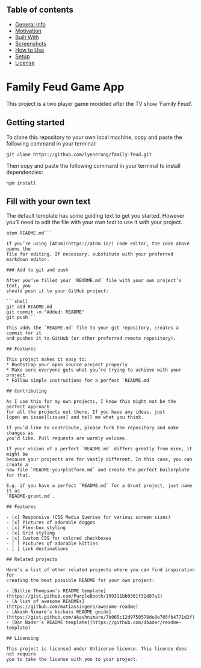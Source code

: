 
## Table of contents
* [General Info](#General-Info)
* [Motivation](#Motivation)
* [Built With](#Built-With)
* [Screenshots](#Screenshots)
* [How to Use](#How-to-Use)
* [Setup](#Setup)
* [License](#License)

# Family Feud Game App

This project is a two player game modeled after the TV show ‘Family Feud’.

## Getting started

To clone this repository to your own local machine, copy and paste the following command in your terminal:

```shell
git clone https://github.com/lynnerang/family-feud.git
```

Then copy and paste the following command in your terminal to install dependencies:

```shell
npm install
```

## Fill with your own text

The default template has some guiding text to get you started. However you’ll
need to edit the file with your own text to use it with your project.

```shell
atom README.md```

If you’re using [Atom](https://atom.io/) code editor, the code above opens the
file for editing. If necessary, substitute with your preferred markdown editor.

### Add to git and push

After you’ve filled your `README.md` file with your own project’s text, you
should push it to your GitHub project:

```shell
git add README.md
git commit -m "Added: README"
git push```

This adds the `README.md` file to your git repository, creates a commit for it
and pushes it to GitHub (or other preferred remote repository).

## Features

This project makes it easy to:
* Bootstrap your open source project properly
* Make sure everyone gets what you’re trying to achieve with your project
* Follow simple instructions for a perfect `README.md`

## Contributing

As I use this for my own projects, I know this might not be the perfect approach
for all the projects out there. If you have any ideas, just
[open an issue][issues] and tell me what you think.

If you’d like to contribute, please fork the repository and make changes as
you’d like. Pull requests are warmly welcome.

If your vision of a perfect `README.md` differs greatly from mine, it might be
because your projects are for vastly different. In this case, you can create a
new file `README-yourplatform.md` and create the perfect boilerplate for that.

E.g. if you have a perfect `README.md` for a Grunt project, just name it as
`README-grunt.md`.

## Features

- [x] Responsive (CSS Media Queries for various screen sizes)
- [x] Pictures of adorable doggos
- [x] Flex-box styling
- [x] Grid styling
- [x] Custom CSS for colored checkboxes
- [ ] Pictures of adorable kitties
- [ ] Link destinations

## Related projects

Here’s a list of other related projects where you can find inspiration for
creating the best possible README for your own project:

- [Billie Thompson’s README template](https://gist.github.com/PurpleBooth/109311bb0361f32d87a2)
- [A list of awesome READMEs](https://github.com/matiassingers/awesome-readme)
- [Akash Nimare’s kickass README guide](https://gist.github.com/akashnimare/7b065c12d9750578de8e705fb4771d2f)
- [Dan Bader’s README template](https://github.com/dbader/readme-template)

## Licensing

This project is licensed under Unlicense license. This license does not require
you to take the license with you to your project.